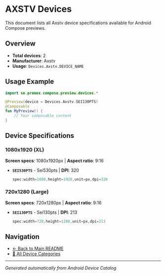 # AXSTV Devices

This document lists all Axstv device specifications available for Android Compose previews.

## Overview

- **Total devices**: 2
- **Manufacturer**: Axstv
- **Usage**: `Devices.Axstv.DEVICE_NAME`

## Usage Example

```kotlin
import se.premex.compose.preview.devices.*

@Preview(device = Devices.Axstv.SEI130PTS)
@Composable
fun MyPreview() {
    // Your composable content
}
```

## Device Specifications

### 1080x1920 (XL)

**Screen specs**: 1080x1920px | **Aspect ratio**: 9:16

- **`SEI530PTS`** - Sei530pts | **DPI**: 320
  ```kotlin
  spec:width=1080,height=1920,unit=px,dpi=320
  ```

### 720x1280 (Large)

**Screen specs**: 720x1280px | **Aspect ratio**: 9:16

- **`SEI130PTS`** - Sei130pts | **DPI**: 213
  ```kotlin
  spec:width=720,height=1280,unit=px,dpi=213
  ```

## Navigation

- [← Back to Main README](../../README.md)
- [📱 All Device Categories](../README.md)

---
*Generated automatically from Android Device Catalog*
